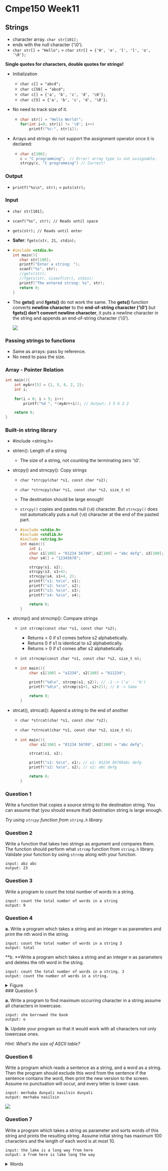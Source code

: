 # Cmpe150 Week11

## Strings

* character array. `char str[101];`
* ends with the null character ('\0').
* `char str[] = "Hello";` = `char str[] = {'H', 'e', 'l', 'l', 'o', '\0'};`

**Single quotes for characters, double quotes for strings!**

* Initialization
  * `char c[] = "abcd";`
  * `char c[50] = "abcd";`
  * `char c[] = {'a', 'b', 'c', 'd', '\0'};`
  * `char c[5] = {'a', 'b', 'c', 'd', '\0'};`

* No need to track size of it. 

  * ```c
    char str[] = "Hello World!";
    for(int i=0; str[i] != '\0'; i++)
    	printf("%c-", str[i]);
    ```

* Arrays and strings do not support the assignment operator once it is declared:

  * ```c
    char c[100];
    c = "C programming";  // Error! array type is not assignable.
    strcpy(c, "C programming") // Correct!
    ```

### Output

* `printf("%s\n", str);`  =  `puts(str);`

### Input

* `char str[101];`

* `scanf("%s", str); // Reads until space`

* `gets(str); // Reads until enter`

* **Safer**: `fgets(str, 21, stdin);`

* ```c
  #include <stdio.h>
  int main(){
     char str[100];
     printf("Enter a string: ");
     scanf("%s", str); 
     //gets(str);  
     //fgets(str, sizeof(str), stdin); 
     printf("The entered string: %s", str);
     return 0;
  }
  ```

* The **gets()** and **fgets()** do not work the same. The **gets()** function converts **newline character** to the **end-of-string character (‘\0’)** but **fgets() don’t convert newline character**, it puts a newline character in the string and appends an end-of-string character (‘\0’).

  ![](gets.png)


### Passing strings to functions

* Same as arrays: pass by reference.
* No need to pass the size. 

### Array - Pointer Relation

```c
int main(){
    int myArr[5] = {1, 5, 6, 2, 2};
    int i;
    
    for(i = 0; i < 5; i++)
        printf("%d ", *(myArr+i)); // Output: 1 5 6 2 2

    return 0;
}
```

### Built-in string library

* #include <string.h>
* strlen(): Length of a string
  
  * The size of a string, not counting the terminating zero '\0'.
* strcpy() and strncpy(): Copy strings
  * `char *strcpy(char *s1, const char *s2); `
  
  * `char *strncpy(char *s1, const char *s2, size_t n)`
  
  * The destination should be large enough!
  
  * `strcpy()` copies and pastes null (`\0`) character. But `strncpy()` does not automatically puts a null (`\0`) character at the end of the pasted part. 
  
  * ```c
    #include <stdio.h>
    #include <stdlib.h>
    #include <string.h>
    int main(){
    	int i;
    	char s1[100] = "01234 56789", s2[100] = "abc defg", s3[100];
    	char s4[] = "12345678";
    
    	strcpy(s1, s2);
        strcpy(s3, s1+4);
        strncpy(s4, s1+4, 2);
    	printf("s1: %s\n", s1);
    	printf("s2: %s\n", s2);
    	printf("s3: %s\n", s3);
    	printf("s4: %s\n", s4);
    
    	return 0;
    }
    ```
  
* strcmp() and strncmp(): Compare strings
  * `int strcmp(const char *s1, const char *s2);`
    * Returns < 0 if s1 comes before s2 alphabetically.
    *  Returns 0 if s1 is identical to s2 alphabetically.
    * Returns > 0 if s1 comes after s2 alphabetically.
    
  * `int strncmp(const char *s1, const char *s2, size_t n);`
  
  * ```c
    int main(){
        char s1[100] = "a1234", s2[100] = "b11234";
    
        printf("%d\n", strcmp(s1, s2)); // -1 -> ('a' - 'b')
        printf("%d\n", strcmp(s1+1, s2+2)); // 0 -> Same
    
        return 0;
    }
    
    ```
* strcat(), strncat(): Append a string to the end of another
  * `char *strcat(char *s1, const char *s2);`
  
  * `char *strncat(char *s1, const char *s2, size_t n);`
  
  * ```c
    int main(){
        char s1[100] = "01234 56789", s2[100] = "abc defg";
    
        strcat(s1, s2);
    
        printf("s1: %s\n", s1); // s1: 01234 56789abc defg
        printf("s2: %s\n", s2); // s2: abc defg
    
        return 0;
    }
    ```

### Question 1

Write a function that copies a source string to the destination string. You can assume that (you should ensure that) destination string is large enough.

*Try using `strcpy` function from `string.h` library.*

### Question 2

Write a function that takes two strings as argument and compares them. The function should perform what `strcmp` function from `string.h` library. Validate your function by using `strcmp` along with your function.

```
input: abz abc 
output: 23
```

### Question 3

Write a program to count the total number of words in a string.

```
input: count the total number of words in a string
output: 9
```

### Question 4

**a.** Write a program which takes a string and an integer n as parameters and print the nth word in the string. 

```
input: count the total number of words in a string 3
output: total
```

**b. **Write a program which takes a string and an integer n as parameters and deletes the nth word in the string. 

```
input: count the total number of words in a string. 3
output: count the number of words in a string.
```

<details><summary>Figure</summary><img src="q4_1.png"/></details>
### Question 5

**a.** Write a program to find maximum occurring character in a string assume all characters in lowercase.

```
input: she borrowed the book
output: o
```

**b.** Update your program so that it would work with all characters not only lowercase ones.

*Hint: What's the size of ASCII table?*

### Question 6

Write a program which reads a sentence as a string, and a word as a string. Then the program should exclude this word from the sentence if the sentence contains the word, then print the new version to the screen. Assume no punctuation will occur, and every letter is lower case.

```
input: merhaba dunyali nasilsin dunyali
output: merhaba nasilsin
```

![](q6.png)

### Question 7

Write a program which takes a string as parameter and sorts words of this string and prints the resulting string. Assume initial string has maximum 100 characters and the length of each word is at most 10. 

```
input: the lake is a long way from here
output: a from here is lake long the way
```

<details><summary>Words</summary><img src='1576784076412.png'/></details>